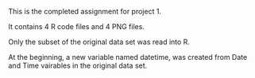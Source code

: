 This is the completed assignment for project 1. 

It contains 4 R code files and 4 PNG files.

Only the subset of the original data set was read into R.

At the beginning, a new variable named datetime, was created from Date and Time vairables in the original data set.

